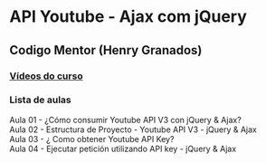 # API Youtube - Ajax com jQuery
## Codigo Mentor (Henry Granados)

### [Vídeos do curso](https://www.youtube.com/watch?v=iz-aQXjExYs&list=PLK7sa90aSLe514x_w8vM0XrnkfvQpYbE7)

### Lista de aulas  

Aula 01 - ¿Cómo consumir Youtube API V3 con jQuery & Ajax?  
Aula 02 - Estructura de Proyecto - Youtube API V3 - jQuery & Ajax  
Aula 03 - ¿ Como obtener Youtube API Key?  
Aula 04 - Ejecutar petición utilizando API key - jQuery & Ajax  